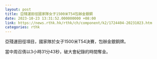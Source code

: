 ```yaml
---
layout: post
title: 亞殘運田徑國家隊女子1500米T54包辦金銀銅
date: 2023-10-23 13:31:52.000000000 +08:00
link: https://news.rthk.hk/rthk/ch/component/k2/1724404-20231023.htm
categories: rthk
---
```


亞殘運田徑項目，國家隊於女子1500米T54決賽，包辦金銀銅牌。

當中周召倩以3小時31分43秒，破大會紀錄的時間奪金。
